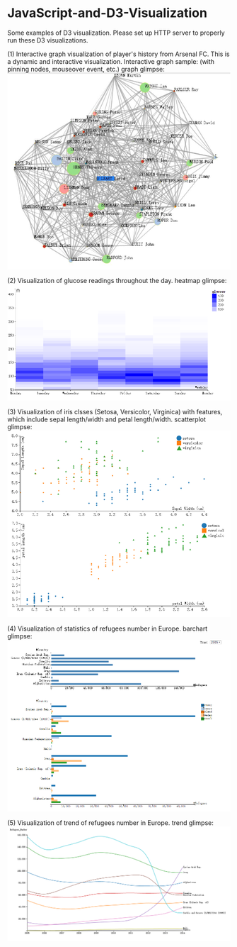 # JavaScript-and-D3-Visualization

Some examples of D3 visualization. Please set up HTTP server to properly run these D3 visualizations. 

(1) Interactive graph visualization of player's history from Arsenal FC. This is a dynamic and interactive visualization. 
Interactive graph sample: (with pinning nodes, mouseover event, etc.)
graph glimpse:
![image](https://github.com/Aeroone/JavaScript-and-D3-Visualization/blob/master/interactive%20graph%20visualization%20for%20players'%20history%20in%20Arsenal/linear_nodes.jpg)

(2) Visualization of glucose readings throughout the day.
heatmap glimpse:
![image](https://github.com/Aeroone/JavaScript-and-D3-Visualization/blob/master/visualization%20for%20glucose%20per%20day/heatmap.png)

(3) Visualization of iris clsses (Setosa, Versicolor, Virginica) with features, which include sepal length/width and petal length/width.
scatterplot glimpse:
![image](https://github.com/Aeroone/JavaScript-and-D3-Visualization/blob/master/visualization%20for%20iris%20features/scatter_plots.png)

(4) Visualization of statistics of refugees number in Europe.
barchart glimpse:
![image](https://github.com/Aeroone/JavaScript-and-D3-Visualization/blob/master/visualization%20for%20refugees%20number/bars.png)

(5) Visualization of trend of refugees number in Europe.
trend glimpse:
![image](https://github.com/Aeroone/JavaScript-and-D3-Visualization/blob/master/visualization%20for%20trend%20of%20refugees%20number/trend.png)

